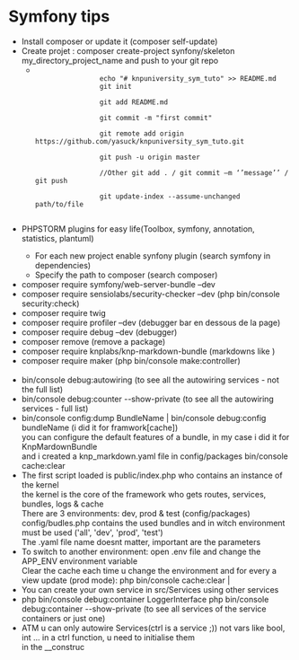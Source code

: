 <h1>Symfony tips</h1>

<ul>
    <li>Install composer or update it (composer self-update)</li>
    <li>Create projet : composer create-project synfony/skeleton my_directory_project_name and push to your git repo
        <ul>
            <li>
            <code>
                echo "# knpuniversity_sym_tuto" >> README.md
                git init <br>
                git add README.md <br>
                git commit -m "first commit" <br>
                git remote add origin https://github.com/yasuck/knpuniversity_sym_tuto.git <br>
                git push -u origin master <br>
                //Other git add . / git commit –m ‘’message’’ / git push <br>
                git update-index --assume-unchanged path/to/file <br>
                </code>
            </li>
        </ul>
    </li>
    <li>PHPSTORM plugins for easy life(Toolbox, symfony, annotation, statistics, plantuml)</li>
    <ul>
        <li>For each new project enable synfony plugin (search symfony in dependencies)</li>
        <li>Specify the path to composer (search composer)</li>
    </ul>
    <li>composer require symfony/web-server-bundle –dev</li>
    <li>composer require sensiolabs/security-checker –dev (php bin/console security:check)</li>
    <li>composer require twig</li>
    <li>composer require profiler –dev (debugger bar en dessous de la page)</li>
    <li>composer require debug –dev (debugger)</li>
    <li>composer remove <lib> (remove a package)</li>
    <li>composer require knplabs/knp-markdown-bundle (markdowns like <b></b>)</li>
    <li>composer require maker (php bin/console make:controller)</li>
    <br>
    <li>bin/console debug:autowiring (to see all the autowiring services - not the full list)</li>
    <li>bin/console debug:counter --show-private (to see all the autowiring services - full list)</li>
    <li>
    bin/console config:dump BundleName | bin/console debug:config bundleName (i did it for framwork[cache])<br>
    you can configure the default features of a bundle, in my case i did it for KnpMardownBundle <br>
    and i created a knp_markdown.yaml file in config/packages
    bin/console cache:clear
    </li>
    <li>
    The first script loaded is public/index.php who contains an instance of the kernel<br>
    the kernel is the core of the framework who gets routes, services, bundles, logs & cache<br>
    There are 3 environments: dev, prod & test (config/packages)<br>
    config/budles.php contains the used bundles and in witch environment must be used ('all', 'dev', 'prod', 'test')<br>
    The .yaml file name doesnt matter, important are the parameters
    </li>
    <li>
    To switch to another environment: open .env file and change the APP_ENV environment variable<br>
    Clear the cache each time u change the environment and for every a view update (prod mode): php bin/console cache:clear | <warmup><br>
    </li>
    <li>
    You can create your own service in src/Services using other services
    </li>
    <li>
    php bin/console debug:container LoggerInterface 
    php bin/console debug:container --show-private <container_name> (to see all services of the service containers or just one)
    </li>
    <li>ATM u can only autowire Services(ctrl is a service ;)) not vars like bool, int  ... in a ctrl function, u need to initialise them <br>
    in the __construc 
</ul>